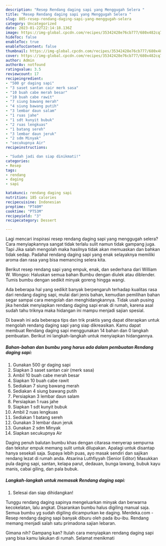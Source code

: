 ```yaml
---
description: "Resep Rendang daging sapi yang Menggugah Selera "
title: "Resep Rendang daging sapi yang Menggugah Selera "
slug: 805-resep-rendang-daging-sapi-yang-menggugah-selera
category: Uncategorized
date: 2023-01-22T22:14:18.136Z
image: https://img-global.cpcdn.com/recipes/35342428e76cb777/680x482cq70/rendang-daging-sapi-foto-resep-utama.jpg
hideToc: false
enableToc: true
enableTocContent: false
thumbnail: https://img-global.cpcdn.com/recipes/35342428e76cb777/680x482cq70/rendang-daging-sapi-foto-resep-utama.jpg
cover: https://img-global.cpcdn.com/recipes/35342428e76cb777/680x482cq70/rendang-daging-sapi-foto-resep-utama.jpg
author: Admin
authorAv: notfound
ratingvalue: 3.5
reviewcount: 17
recipeingredient:
- "500 gr daging sapi"
- "3 saset santan cair merk sasa"
- "10 buah cabe merah besar"
- "10 buah cabe rawit"
- "7 siung bawang merah"
- "4 siung bawang putih"
- "3 lembar daun salam"
- "1 ruas jahe"
- "1 sdt kunyit bubuk"
- "2 ruas lengkuas"
- "1 batang sereh"
- "3 lembar daun jeruk"
- "2 sdm Minyak"
- "secukupnya Air"
recipeinstructions:

- "Sudah jadi dan siap dinikmati!"
categories:
- Resep
tags:
- rendang
- daging
- sapi

katakunci: rendang daging sapi 
nutrition: 185 calories
recipecuisine: Indonesian
preptime: "PT40M"
cooktime: "PT53M"
recipeyield: "3"
recipecategory: Dessert

---
```



Lagi mencari inspirasi resep rendang daging sapi yang menggugah selera? Cara menyiapkannya sangat tidak terlalu sulit namun tidak gampang juga. Tapi Jika salah mengolah maka hasilnya tidak akan memuaskan dan bahkan tidak sedap. Padahal rendang daging sapi yang enak selayaknya memiliki aroma dan rasa yang bisa memancing selera kita.


Berikut resep rendang sapi yang empuk, enak, dan sederhana dari William W. Wongso: Haluskan semua bahan Bumbu dengan diulek atau diblender. Tumis bumbu dengan sedikit minyak goreng hingga wangi.

Ada beberapa hal yang sedikit banyak berpengaruh terhadap kualitas rasa dari rendang daging sapi, mulai dari jenis bahan, kemudian pemilihan bahan segar sampai cara mengolah dan menghidangkannya. Tidak usah pusing jika hendak menyiapkan rendang daging sapi enak di rumah, karena asal sudah tahu triknya maka hidangan ini mampu menjadi sajian spesial.


Di bawah ini ada beberapa tips dan trik praktis yang dapat diterapkan untuk mengolah rendang daging sapi yang siap dikreasikan. Kamu dapat membuat Rendang daging sapi menggunakan 14 bahan dan 0 langkah pembuatan. Berikut ini langkah-langkah untuk menyiapkan hidangannya.

<!--inarticleads1-->

##### Bahan-bahan dan bumbu yang harus ada dalam pembuatan Rendang daging sapi:

1. Gunakan 500 gr daging sapi
1. Siapkan 3 saset santan cair (merk sasa)
1. Ambil 10 buah cabe merah besar
1. Siapkan 10 buah cabe rawit
1. Sediakan 7 siung bawang merah
1. Sediakan 4 siung bawang putih
1. Persiapkan 3 lembar daun salam
1. Persiapkan 1 ruas jahe
1. Siapkan 1 sdt kunyit bubuk
1. Ambil 2 ruas lengkuas
1. Sediakan 1 batang sereh
1. Gunakan 3 lembar daun jeruk
1. Gunakan 2 sdm Minyak
1. Siapkan secukupnya Air


Daging penuh balutan bumbu khas dengan citarasa menyerap sempurna dan tekstur empuk memang sulit untuk dilupakan. Apalagi untuk disantap hanya sesekali saja. Supaya lebih puas, ayo masak sendiri dan sajikan rendang lezat di rumah anda. Atsarina Luthfiyyah (Senior Editor) Masukkan pula daging sapi, santan, kelapa parut, dedauan, bunga lawang, bubuk kayu manis, cabai giling, dan pala bubuk. 

<!--inarticleads2-->

##### Langkah-langkah untuk memasak Rendang daging sapi:


1. Selesai dan siap dihidangkan!

Tunggu rendang daging sapinya mengeluarkan minyak dan berwarna kecokelatan, lalu angkat. Disarankan bumbu halus digiling manual saja. Semua bumbu yg sudah digiling dicampurkan ke daging. Merdeka.com - Resep rendang daging sapi banyak diburu oleh pada ibu-ibu. Rendang memang menjadi salah satu primadona sajian lebaran. 

Gimana nih? Gampang kan? Itulah cara menyiapkan rendang daging sapi yang bisa kamu lakukan di rumah. Selamat menikmati
